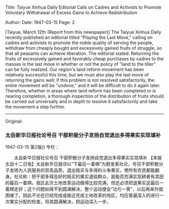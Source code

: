 Title: Taiyue Xinhua Daily Editorial Calls on Cadres and Activists to Promote Voluntary Withdrawal of Excess Gains to Achieve Redistribution

Author: 
Date: 1947-03-15
Page: 2

[Taiyue, March 12th (Report from this newspaper)] The Taiyue Xinhua Daily recently published an editorial titled "Playing the Last Move," calling on cadres and activists to promote the noble quality of serving the people, withdraw from cheaply bought and excessively gained fruits of struggle, so that all peasants can achieve liberation. The editorial stated: Returning the fruits of excessively gained and favorably cheap purchases by cadres to the masses is the last move in whether or not the policy of "land to the tiller" can be fully realized. Our region's land reform movement has been relatively successful this time, but we must also play the last move of returning the gains well; if this problem is not resolved satisfactorily, the entire movement will be "undone," and it will be difficult to do it again later. Therefore, whether in areas where land reform has been completed or is nearing completion, a thorough inspection of the distribution of fruits should be carried out universally and in depth to resolve it satisfactorily and take the movement a step further.



<hr /> 

Original: 


### 太岳新华日报社论号召  干部积极分子发扬自觉退出多得果实实现填补

1947-03-15
第2版()
专栏：

　　太岳新华日报社论号召
    干部积极分子发扬自觉退出多得果实实现填补
    【本报太岳十二日电】太岳新华日报顷以“下最后一着棋”为题发表社论，号召干部积极分子发扬为人民服务的崇高品质，退出贱买与多得的斗争果实，使所有农民都能翻身。社论称：把干部多得及好的贱买的果实退给群众，是能否完满实现耕者有其田的最后一着棋。我区此次土地改革运动做得比较完满，但还必须把退果实这最后一着棋走好；这个问题如得不到圆满解决，整个运动便会“功亏一篑”，以后再来作就困难了。因此不论在已经完成或接近完成土地改革的地区，均应普遍深入的进行一次果实分配的检查，将其圆满解决，把运动深入一步。
